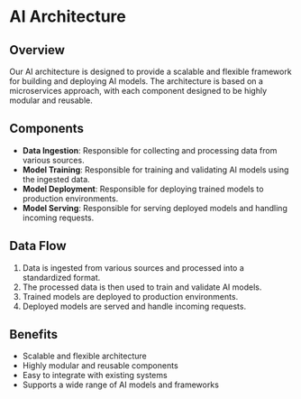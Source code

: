# AI Architecture

## Overview

Our AI architecture is designed to provide a scalable and flexible framework for building and deploying AI models. The architecture is based on a microservices approach, with each component designed to be highly modular and reusable.

## Components

*   **Data Ingestion**: Responsible for collecting and processing data from various sources.
*   **Model Training**: Responsible for training and validating AI models using the ingested data.
*   **Model Deployment**: Responsible for deploying trained models to production environments.
*   **Model Serving**: Responsible for serving deployed models and handling incoming requests.

## Data Flow

1.  Data is ingested from various sources and processed into a standardized format.
2.  The processed data is then used to train and validate AI models.
3.  Trained models are deployed to production environments.
4.  Deployed models are served and handle incoming requests.

## Benefits

*   Scalable and flexible architecture
*   Highly modular and reusable components
*   Easy to integrate with existing systems
*   Supports a wide range of AI models and frameworks
